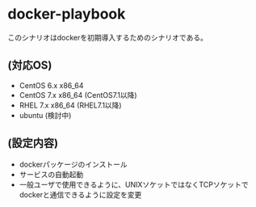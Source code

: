 docker-playbook
============================================================

このシナリオはdockerを初期導入するためのシナリオである。


(対応OS)
------------------------------------------------------------

- CentOS 6.x x86_64
- CentOS 7.x x86_64 (CentOS7.1以降)
- RHEL 7.x x86_64 (RHEL7.1以降)
- ubuntu (検討中)

(設定内容)
------------------------------------------------------------
-  dockerパッケージのインストール
-  サービスの自動起動
- 一般ユーザで使用できるように、UNIXソケットではなくTCPソケットでdockerと通信できるように設定を変更
